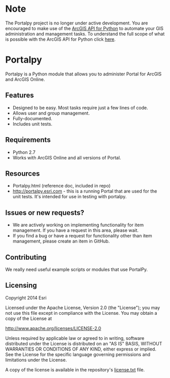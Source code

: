 # Note

The Portalpy project is no longer under active development. You are encouraged to make use of the [ArcGIS API for Python](https://github.com/esri/arcgis-api-python) to automate your GIS administration and management tasks. To understand the full scope of what is possible with the ArcGIS API for Python click [here](https://developers.arcgis.com/python).


Portalpy
=========
Portalpy is a Python module that allows you to administer Portal for ArcGIS and ArcGIS Online.  

## Features
* Designed to be easy.  Most tasks require just a few lines of code.
* Allows user and group management.
* Fully-documented.
* Includes unit tests.

## Requirements
* Python 2.7
* Works with ArcGIS Online and all versions of Portal.

## Resources
* Portalpy.html (reference doc, included in repo)
* http://portalpy.esri.com - this is a running Portal that are used for the unit tests.  It's intended for use in testing with portalpy.


## Issues or new requests?
* We are actively working on implementing functionality for item management.  If you have a request in this area, please wait.
* If you find a bug or have a request for functionality other than item management, please create an item in GitHub.

## Contributing
We really need useful example scripts or modules that use PortalPy. 

## Licensing
Copyright 2014 Esri

Licensed under the Apache License, Version 2.0 (the "License");
you may not use this file except in compliance with the License.
You may obtain a copy of the License at

   http://www.apache.org/licenses/LICENSE-2.0

Unless required by applicable law or agreed to in writing, software
distributed under the License is distributed on an "AS IS" BASIS,
WITHOUT WARRANTIES OR CONDITIONS OF ANY KIND, either express or implied.
See the License for the specific language governing permissions and
limitations under the License.

A copy of the license is available in the repository's [license.txt](license.txt) file.

